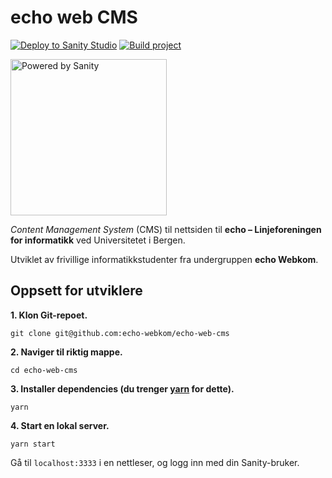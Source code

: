 # echo web CMS

[![Deploy to Sanity Studio](https://github.com/echo-webkom/echo-web-cms/actions/workflows/sanity_deploy.yaml/badge.svg)](https://github.com/echo-webkom/echo-web-cms/actions/workflows/sanity_deploy.yaml)
[![Build project](https://github.com/echo-webkom/echo-web-cms/actions/workflows/build.yaml/badge.svg)](https://github.com/echo-webkom/echo-web-cms/actions/workflows/build.yaml)

<a href="https://sanity.io" target="_blank" rel="noopener"><img src="https://cdn.sanity.io/images/3do82whm/next/51af00784c5addcf63ae7f0c416756acca7e63ac-353x71.svg?dl=sanity-logo.svg" width="250" alt="Powered by Sanity" /></a>

_Content Management System_ (CMS) til nettsiden til **echo – Linjeforeningen for informatikk** ved Universitetet i Bergen.

Utviklet av frivillige informatikkstudenter fra undergruppen **echo Webkom**.

## Oppsett for utviklere

**1. Klon Git-repoet.**

    git clone git@github.com:echo-webkom/echo-web-cms

**2. Naviger til riktig mappe.**

    cd echo-web-cms

**3. Installer dependencies (du trenger [yarn](https://classic.yarnpkg.com/en/docs/install) for dette).**

    yarn

**4. Start en lokal server.**

    yarn start

Gå til `localhost:3333` i en nettleser, og logg inn med din Sanity-bruker.
